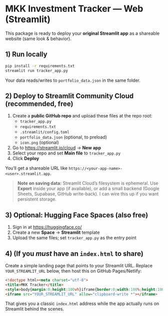 # MKK Investment Tracker — Web (Streamlit)

This package is ready to deploy your **original Streamlit app** as a shareable website (same look & behavior).

## 1) Run locally
```bash
pip install -r requirements.txt
streamlit run tracker_app.py
```

Your data reads/writes to `portfolio_data.json` in the same folder.

## 2) Deploy to Streamlit Community Cloud (recommended, free)
1. Create a **public GitHub repo** and upload these files at the repo root:
   - `tracker_app.py`
   - `requirements.txt`
   - `.streamlit/config.toml`
   - `portfolio_data.json` (optional, to preload)
   - `icon.png` (optional)
2. Go to https://streamlit.io/cloud → **New app**
3. Select your repo and set **Main file** to `tracker_app.py`
4. Click **Deploy**

You’ll get a shareable URL like `https://<your-app-name>-<user>.streamlit.app`.

> **Note on saving data:** Streamlit Cloud’s filesystem is ephemeral. Use **Export** inside your app (if available), or add a small backend (Google Sheets, Supabase, GitHub write-back). I can wire this up if you want persistent storage.

## 3) Optional: Hugging Face Spaces (also free)
1. Sign in at https://huggingface.co/
2. Create a new **Space** → **Streamlit** template
3. Upload the same files; set `tracker_app.py` as the entry point

## 4) (If you *must* have an `index.html` to share)
Create a simple landing page that points to your Streamlit URL. Replace `YOUR_STREAMLIT_URL` below, then host this on GitHub Pages/Netlify:

```html
<!doctype html><meta charset="utf-8">
<title>MKK Tracker</title>
<style>body{margin:0;height:100vh}iframe{border:0;width:100%;height:100%}</style>
<iframe src="YOUR_STREAMLIT_URL" allow="clipboard-write *"></iframe>
```

That gives you a classic `index.html` address while the app actually runs on Streamlit behind the scenes.
